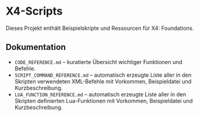 # X4-Scripts

Dieses Projekt enthält Beispielskripte und Ressourcen für X4: Foundations.

## Dokumentation

- `CODE_REFERENCE.md` – kuratierte Übersicht wichtiger Funktionen und Befehle.
- `SCRIPT_COMMAND_REFERENCE.md` – automatisch erzeugte Liste aller in den Skripten verwendeten
  XML-Befehle mit Vorkommen, Beispieldatei und Kurzbeschreibung.
- `LUA_FUNCTION_REFERENCE.md` – automatisch erzeugte Liste aller in den Skripten definierten
  Lua-Funktionen mit Vorkommen, Beispieldatei und Kurzbeschreibung.


